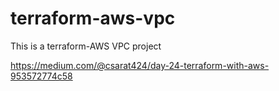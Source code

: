 # terraform-aws-vpc
This is a terraform-AWS VPC project

https://medium.com/@csarat424/day-24-terraform-with-aws-953572774c58
